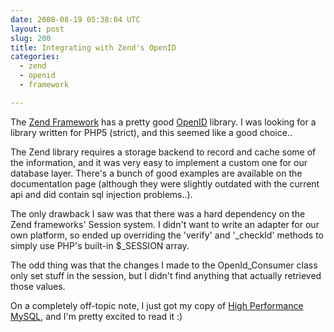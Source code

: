 ```yaml
---
date: 2008-08-19 05:38:04 UTC
layout: post
slug: 200
title: Integrating with Zend's OpenID
categories:
  - zend
  - openid
  - framework

---
```

<p>The <a href="http://framework.zend.com/">Zend Framework</a> has a pretty good <a href="http://framework.zend.com/manual/en/zend.openid.html">OpenID</a> library. I was looking for a library written for PHP5 (strict), and this seemed like a good choice..</p>

<p>The Zend library requires a storage backend to record and cache some of the information, and it was very easy to implement a custom one for our database layer. There's a bunch of good examples are available on the documentation page (although they were slightly outdated with the current api and did contain sql injection problems..).</p>

<p>The only drawback I saw was that there was a hard dependency on the Zend frameworks' Session system. I didn't want to write an adapter for our own platform, so ended up overriding the 'verify' and '_checkId' methods to simply use PHP's built-in $_SESSION array.</p>

<p>The odd thing was that the changes I made to the OpenId_Consumer class only set stuff in the session, but I didn't find anything that actually retrieved those values.</p>

<p>On a completely off-topic note, I just got my copy of <a href="http://www.amazon.com/High-Performance-MySQL-Optimization-Replication/dp/0596101716/ref=pd_bbs_sr_1?ie=UTF8&s=books&qid=1219099037&sr=1-1">High Performance MySQL</a>, and I'm pretty excited to read it :)</p>